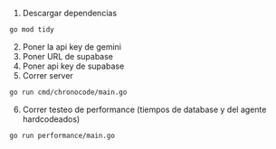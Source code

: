 1. Descargar dependencias
```bash
go mod tidy
```
2. Poner la api key de gemini
3. Poner URL de supabase
4. Poner api key de supabase
5. Correr server
```bash
go run cmd/chronocode/main.go
```
6. Correr testeo de performance (tiempos de database y del agente hardcodeados)
```bash
go run performance/main.go
```
